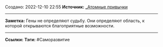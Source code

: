 Создано: 2022-12-10 22:55
**Источник:** [_Атомные привычки](_Атомные%20привычки.md)
***
**Заметка:**  Гены не определяют судьбу. Они определяют область, к которой открываются благоприятные возможности.
***
**Ссылки:** 
**Тэги:** #Саморазвитие 

